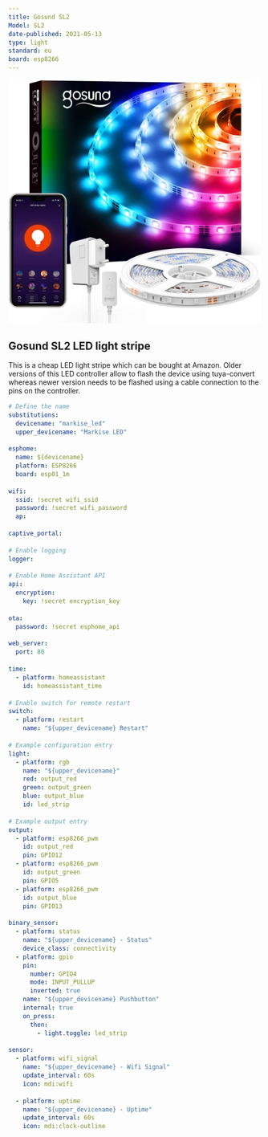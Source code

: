 ```yaml
---
title: Gosund SL2
Model: SL2
date-published: 2021-05-13
type: light
standard: eu
board: esp8266
---
```


![Product Image](Gosund_SL2.jpg "Product Image")

## Gosund SL2 LED light stripe

This is a cheap LED light stripe which can be bought at Amazon. Older versions of this LED controller allow to flash the device using tuya-convert whereas newer version needs to be flashed using a cable connection to the pins on the controller.

```yaml
# Define the name
substitutions:
  devicename: "markise_led"
  upper_devicename: "Markise LED"

esphome:
  name: ${devicename}
  platform: ESP8266
  board: esp01_1m

wifi:
  ssid: !secret wifi_ssid
  password: !secret wifi_password
  ap:

captive_portal:

# Enable logging
logger:

# Enable Home Assistant API
api:
  encryption:
    key: !secret encryption_key

ota:
  password: !secret esphome_api

web_server:
  port: 80

time:
  - platform: homeassistant
    id: homeassistant_time

# Enable switch for remote restart
switch:
  - platform: restart
    name: "${upper_devicename} Restart"

# Example configuration entry
light:
  - platform: rgb
    name: "${upper_devicename}"
    red: output_red
    green: output_green
    blue: output_blue
    id: led_strip

# Example output entry
output:
  - platform: esp8266_pwm
    id: output_red
    pin: GPIO12
  - platform: esp8266_pwm
    id: output_green
    pin: GPIO5
  - platform: esp8266_pwm
    id: output_blue
    pin: GPIO13

binary_sensor:
  - platform: status
    name: "${upper_devicename} - Status"
    device_class: connectivity
  - platform: gpio
    pin:
      number: GPIO4
      mode: INPUT_PULLUP
      inverted: true
    name: "${upper_devicename} Pushbutton"
    internal: true
    on_press:
      then:
        - light.toggle: led_strip

sensor:
  - platform: wifi_signal
    name: "${upper_devicename} - Wifi Signal"
    update_interval: 60s
    icon: mdi:wifi

  - platform: uptime
    name: "${upper_devicename} - Uptime"
    update_interval: 60s
    icon: mdi:clock-outline
```
